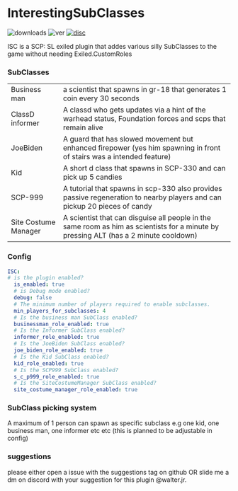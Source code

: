 # InterestingSubClasses
![downloads](https://img.shields.io/github/downloads/Waltuhs/InterestingSubClasses/total?logo=github&style=for-the-badge)
![ver](https://img.shields.io/github/v/release/Waltuhs/InterestingSubClasses?include_prereleases&logo=github&style=for-the-badge)
[![disc](https://img.shields.io/discord/1235681501849321482?label=Discord&logo=discord&style=for-the-badge)](https://discord.gg/MQAcPFJRkR)

ISC is a SCP: SL exiled plugin that addes various silly SubClasses to the game without needing Exiled.CustomRoles

### SubClasses
| |  |
| --- | --- |
| Business man | a scientist that spawns in gr-18 that generates 1 coin every 30 seconds |
| ClassD informer | A classd who gets updates via a hint of the warhead status, Foundation forces and scps that remain alive |
| JoeBiden | A guard that has slowed movement but enhanced firepower (yes him spawning in front of stairs was a intended feature) |
| Kid | A short d class that spawns in SCP-330 and can pick up 5 candies |
| SCP-999 | A tutorial that spawns in scp-330 also provides passive regeneration to nearby players and can pickup 20 pieces of candy |
| Site Costume Manager | A scientist that can disguise all people in the same room as him as scientists for a minute by pressing ALT (has a 2 minute cooldown) |

### Config
```yml
ISC:
# is the plugin enabled?
  is_enabled: true
  # is Debug mode enabled?
  debug: false
  # The minimum number of players required to enable subclasses.
  min_players_for_subclasses: 4
  # Is the business man SubClass enabled?
  businessman_role_enabled: true
  # Is the Informer SubClass enabled?
  informer_role_enabled: true
  # Is the JoeBiden SubClass enabled?
  joe_biden_role_enabled: true
  # Is the Kid SubClass enabled?
  kid_role_enabled: true
  # Is the SCP999 SubClass enabled?
  s_c_p999_role_enabled: true
  # Is the SiteCostumeManager SubClass enabled?
  site_costume_manager_role_enabled: true
```

### SubClass picking system
A maximum of 1 person can spawn as specific subclass e.g one kid, one business man, one informer etc etc
(this is planned to be adjustable in config)

### suggestions
please either open a issue with the suggestions tag on github OR slide me a dm on discord with your suggestion for this plugin @walter.jr.
